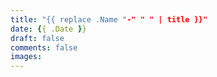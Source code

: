 ```yaml
---
title: "{{ replace .Name "-" " " | title }}"
date: {{ .Date }}
draft: false
comments: false
images:
---
```



